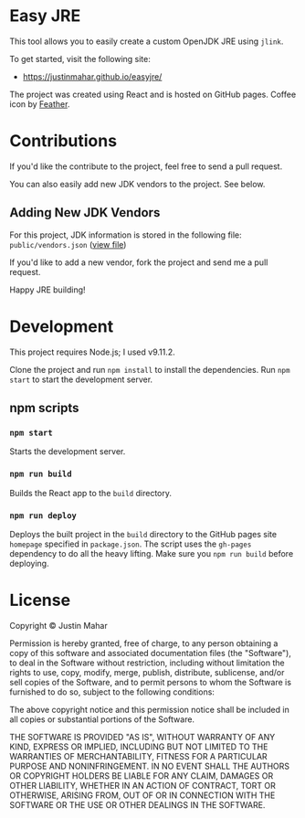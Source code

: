 # Easy JRE

This tool allows you to easily create a custom OpenJDK JRE using `jlink`.

To get started, visit the following site:

- https://justinmahar.github.io/easyjre/

The project was created using React and is hosted on GitHub pages. Coffee icon by [Feather](https://feathericons.com/).

# Contributions

If you'd like the contribute to the project, feel free to send a pull request. 

You can also easily add new JDK vendors to the project. See below.

## Adding New JDK Vendors

For this project, JDK information is stored in the following file: `public/vendors.json` ([view file](https://github.com/justinmahar/easyjre/blob/master/public/vendors.json))

If you'd like to add a new vendor, fork the project and send me a pull request.

Happy JRE building!

# Development

This project requires Node.js; I used v9.11.2.

Clone the project and run `npm install` to install the dependencies. Run `npm start` to start the development server.

## npm scripts

### `npm start`

Starts the development server.

### `npm run build`

Builds the React app to the `build` directory.

### `npm run deploy`

Deploys the built project in the `build` directory to the GitHub pages site `homepage` specified in `package.json`. The script uses the `gh-pages` dependency to do all the heavy lifting. Make sure you `npm run build` before deploying.

# License 

Copyright &copy; Justin Mahar

Permission is hereby granted, free of charge, to any person obtaining a copy of this software and associated documentation files (the "Software"), to deal in the Software without restriction, including without limitation the rights to use, copy, modify, merge, publish, distribute, sublicense, and/or sell copies of the Software, and to permit persons to whom the Software is furnished to do so, subject to the following conditions:

The above copyright notice and this permission notice shall be included in all copies or substantial portions of the Software.

THE SOFTWARE IS PROVIDED "AS IS", WITHOUT WARRANTY OF ANY KIND, EXPRESS OR IMPLIED, INCLUDING BUT NOT LIMITED TO THE WARRANTIES OF MERCHANTABILITY, FITNESS FOR A PARTICULAR PURPOSE AND NONINFRINGEMENT. IN NO EVENT SHALL THE AUTHORS OR COPYRIGHT HOLDERS BE LIABLE FOR ANY CLAIM, DAMAGES OR OTHER LIABILITY, WHETHER IN AN ACTION OF CONTRACT, TORT OR OTHERWISE, ARISING FROM, OUT OF OR IN CONNECTION WITH THE SOFTWARE OR THE USE OR OTHER DEALINGS IN THE SOFTWARE.